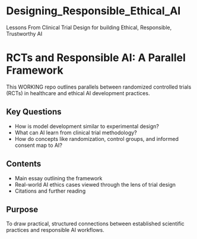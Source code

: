 # Designing_Responsible_Ethical_AI
Lessons From Clinical Trial Design for building Ethical, Responsible, Trustworthy AI

# RCTs and Responsible AI: A Parallel Framework

This WORKING repo outlines parallels between randomized controlled trials (RCTs) in healthcare and ethical AI development practices.

## Key Questions
- How is model development similar to experimental design?
- What can AI learn from clinical trial methodology?
- How do concepts like randomization, control groups, and informed consent map to AI?

## Contents
- Main essay outlining the framework
- Real-world AI ethics cases viewed through the lens of trial design
- Citations and further reading

## Purpose
To draw practical, structured connections between established scientific practices and responsible AI workflows.
